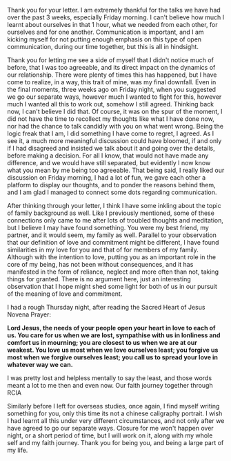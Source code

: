 Thank you for your letter. I am extremely thankful for the talks we have had over the past 3 weeks, especially Friday morning. I can't believe how much I learnt about ourselves in that 1 hour, what we needed from each other, for ourselves and for one another. Communication is important, and I am kicking myself for not putting enough emphasis on this type of open communication, during our time together, but this is all in hindsight.

Thank you for letting me see a side of myself that I didn't notice much of before, that I was too agreeable, and its direct impact on the dynamics of our relationship. There were plenty of times this has happened, but I have come to realize, in a way, this trait of mine, was my final downfall. Even in the final moments, three weeks ago on Friday night, when you suggested we go our separate ways, however much I wanted to fight for this, however much I wanted all this to work out, somehow I still agreed. Thinking back now, I can't believe I did that. Of course, it was on the spur of the moment, I did not have the time to recollect my thoughts like what I have done now, nor had the chance to talk candidly with you on what went wrong. Being the logic freak that I am, I did something I have come to regret, I agreed. As I see it, a much more meaningful discussion could have bloomed, if and only if I had disagreed and insisted we talk about it and going over the details, before making a decision. For all I know, that would not have made any difference, and we would have still separated, but evidently I now know what you mean by me being too agreeable. That being said, I really liked our discussion on Friday morning, I had a lot of fun, we gave each other a platform to display our thoughts, and to ponder the reasons behind them, and I am glad I managed to connect some dots regarding communication.

After thinking through your letter, I think I have some inkling about the topic of family background as well. Like I previously mentioned, some of these connections only came to me after lots of troubled thoughts and meditation, but I believe I may have found something. You were my best friend, my partner, and it would seem, my family as well. Parallel to your observation that our definition of love and commitment might be different, I have found similarities in my love for you and that of for members of my family. Although with the intention to love, putting you as an important role in the core of my being, has not been without consequences, and it has manifested in the form of reliance, neglect and more often than not, taking things for granted. There is no argument here, just an interesting observation that I hope might shed some light for both of us in our pursuit of the meaning of love and commitment.

I had a rough Thursday night, after reading the Sacred Heart of Jesus Novena Prayer:

<strong>
Lord Jesus, 
the needs of your people open your heart in love to each of us. 
You care for us when we are lost, 
sympathise with us in lonliness and comfort us in mourning; 
you are closest to us when we are at our weakest. 
You love us most when we love ourselves least; 
you forgive us most when we forgive ourselves least; 
you call us to spread your love in whatever way we can.
</strong>

I was pretty lost and helpless mentally to say the least, and those words meant a lot to me then and even now. Our faith journey together through RCIA

Similarly before I left for overseas studies, once again, I find myself writing something for you, only this time its not a chinese caligraphy portrait. I wish I had learnt all this under very different circumstances, and not only after we have agreed to go our separate ways. Closure for me won't happen over night, or a short period of time, but I will work on it, along with my whole self and my faith journey. Thank you for being you, and being a large part of my life.
